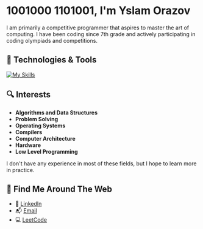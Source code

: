 # 1001000 1101001, I'm Yslam Orazov

I am primarily a competitive programmer that aspires to master the art of computing. I have been coding since 7th grade and actively participating in coding olympiads and competitions.  

## 🔧 Technologies & Tools
[![My Skills](https://skillicons.dev/icons?i=cpp,go,py,postgres,mysql,redis,docker,git,kafka,bash,linux,vim&theme=dark)](https://skillicons.dev)

## 🔍 Interests

- **Algorithms and Data Structures**
- **Problem Solving**
- **Operating Systems**
- **Compilers**
- **Computer Architecture**
- **Hardware**
- **Low Level Programming**

I don't have any experience in most of these fields, but I hope to learn more in practice.

## 🔗 Find Me Around The Web

- 💼 [LinkedIn](https://www.linkedin.com/in/tugudd)  
- 📬 [Email](yslam.orazovtg@gmail.com)
- 💻 [LeetCode](https://leetcode.com/tugudd)
